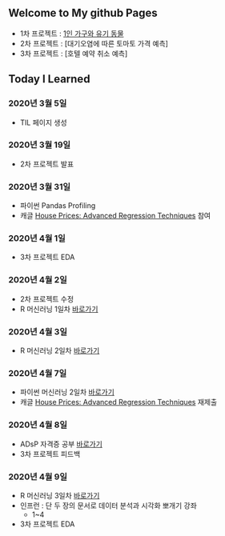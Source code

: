 ## Welcome to My github Pages

- 1차 프로젝트 : [1인 가구와 유기 동물](https://github.com/smilerrr/smilerrr.github.io/blob/master/portfolio/project1_ver3.md)
- 2차 프로젝트 : [대기오염에 따른 토마토 가격 예측]
- 3차 프로젝트 : [호텔 예약 취소 예측]

## Today I Learned

### 2020년 3월 5일
- TIL 페이지 생성

### 2020년 3월 19일
- 2차 프로젝트 발표

### 2020년 3월 31일
- 파이썬 Pandas Profiling
- 캐글 [House Prices: Advanced Regression Techniques](https://www.kaggle.com/c/house-prices-advanced-regression-techniques/overview) 참여

### 2020년 4월 1일
- 3차 프로젝트 EDA

### 2020년 4월 2일
- 2차 프로젝트 수정
- R 머신러닝 1일차 [바로가기](https://github.com/smilerrr/smilerrr.github.io/blob/master/_posts/2020-04-02-R.md)

### 2020년 4월 3일
- R 머신러닝 2일차 [바로가기](https://github.com/smilerrr/smilerrr.github.io/blob/master/_posts/2020-04-03-R.md)

### 2020년 4월 7일
- 파이썬 머신러닝 2일차 [바로가기](https://github.com/smilerrr/smilerrr.github.io/blob/master/_posts/2020-04-07-P.md)
- 캐글 [House Prices: Advanced Regression Techniques](https://www.kaggle.com/c/house-prices-advanced-regression-techniques/overview) 재제출

### 2020년 4월 8일
- ADsP 자격증 공부 [바로가기](https://github.com/smilerrr/smilerrr.github.io/blob/master/_posts/2020-04-08-ADsP.md)
- 3차 프로젝트 피드백

### 2020년 4월 9일
- R 머신러닝 3일차 [바로가기](https://github.com/smilerrr/smilerrr.github.io/blob/master/_posts/2020-04-09-R.md)
- 인프런 : 단 두 장의 문서로 데이터 분석과 시각화 뽀개기 강좌
    - 1~4
- 3차 프로젝트 EDA 
